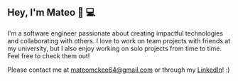 ## Hey, I'm Mateo 👋 💻

I'm a software engineer passionate about creating impactful technologies and collaborating with others. I love to work on team projects with friends at my university, but I also enjoy working on solo projects from time to time. Feel free to check them out!

Please contact me at mateomckee64@gmail.com or through my [LinkedIn](https://www.linkedin.com/in/mateo-mckee/)! :) 
